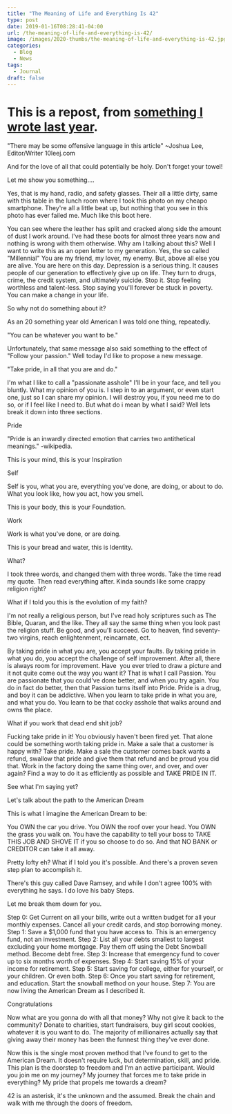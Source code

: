 ```yaml
---
title: "The Meaning of Life and Everything Is 42"
type: post
date: 2019-01-16T08:28:41-04:00
url: /the-meaning-of-life-and-everything-is-42/
image: /images/2020-thumbs/the-meaning-of-life-and-everything-is-42.jpg
categories:
  - Blog
  - News
tags:
  - Journal
draft: false
---
```

# This is a repost, from [something I wrote last year](https://10leej.wordpress.com/2019/01/16/the-meaning-of-life-and-everything-is-42/). 

"There may be some offensive language in this article" ~Joshua Lee, Editor/Writer 10leej.com

And for the love of all that could potentially be holy. Don't forget your towel!

Let me show you something....

Yes, that is my hand, radio, and safety glasses. Their all a little dirty, same with this table in the lunch room where I took this photo on my cheapo smartphone. They're all a little beat up, but nothing that you see in this photo has ever failed me. Much like this boot here.

You can see where the leather has split and cracked along side the amount of dust I work around. I've had these boots for almost three years now and nothing is wrong with them otherwise. Why am I talking about this?
Well I want to write this as an open letter to my generation. Yes, the so called "Millennial"
You are my friend, my lover, my enemy. But, above all else you are alive. You are here on this day.
Depression is a serious thing. It causes people of our generation to effectively give up on life. They turn to drugs, crime, the credit system, and ultimately suicide.
Stop it. Stop feeling worthless and talent-less. Stop saying you'll forever be stuck in poverty. You can make a change in your life.

So why not do something about it?

As an 20 something year old American I was told one thing, repeatedly.

"You can be whatever you want to be."

Unfortunately, that same message also said something to the effect of "Follow your passion."
Well today I'd like to propose a new message.

"Take pride, in all that you are and do."

I'm what I like to call a "passionate asshole" I'll be in your face, and tell you bluntly. What my opinion of you is. I step in to an argument, or even start one, just so I can share my opinion. I will destroy you, if you need me to do so, or if I feel like I need to.
But what do i mean by what I said? Well lets break it down into three sections.

Pride

"Pride is an inwardly directed emotion that carries two antithetical meanings." -wikipedia.

This is your mind, this is your Inspiration

Self

Self is you, what you are, everything you've done, are doing, or about to do. What you look like, how you act, how you smell.

This is your body, this is your Foundation.

Work

Work is what you've done, or are doing.

This is your bread and water, this is Identity.

What?

I took three words, and changed them with three words. Take the time read my quote. Then read everything after.
Kinda sounds like some crappy religion right?

What if I told you this is the evolution of my faith?

I'm not really a religious person, but I've read holy scriptures such as The Bible, Quaran, and the like. They all say the same thing when you look past the religion stuff.
Be good, and you'll succeed. Go to heaven, find seventy-two virgins, reach enlightenment, reincarnate, ect.

By taking pride in what you are, you accept your faults. By taking pride in what you do, you accept the challenge of self improvement. After all, there is always room for improvement.
Have  you ever tried to draw a picture and it not quite come out the way you want it? That is what I call Passion.
You are passionate that you could've done better, and when you try again. You do in fact do better, then that Passion turns itself into Pride.
Pride is a drug, and boy it can be addictive. When you learn to take pride in what you are, and what you do. You learn to be that cocky asshole that walks around and owns the place.

What if you work that dead end shit job?

Fucking take pride in it! You obviously haven't been fired yet. That alone could be something worth taking pride in.
Make a sale that a customer is happy with? Take pride.
Make a sale the customer comes back wants a refund, swallow that pride and give them that refund and be proud you did that.
Work in the factory doing the same thing over, and over, and over again? Find a way to do it as efficiently as possible and TAKE PRIDE IN IT.

See what I'm saying yet?

Let's talk about the path to the American Dream

This is what I imagine the American Dream to be:

You OWN the car you drive.
You OWN the roof over your head.
You OWN the grass you walk on.
You have the capability to tell your boss to TAKE THIS JOB AND SHOVE IT if you so choose to do so.
And that NO BANK or CREDITOR can take it all away.

Pretty lofty eh? What if I told you it's possible. And there's a proven seven step plan to accomplish it.

There's this guy called Dave Ramsey, and while I don't agree 100% with everything he says. I do love his baby Steps.


Let me break them down for you.

Step 0: Get Current on all your bills, write out a written budget for all your monthly expenses. Cancel all your credit cards, and stop borrowing money.
Step 1: Save a $1,000 fund that you have access to. This is an emergency fund, not an investment.
Step 2: List all your debts smallest to largest excluding your home mortgage. Pay them off using the Debt Snowball method. Become debt free.
Step 3: Increase that emergency fund to cover up to six months worth of expenses.
Step 4: Start saving 15% of your income for retirement.
Step 5: Start saving for college, either for yourself, or your children. Or even both.
Step 6: Once you start saving for retirement, and education. Start the snowball method on your house.
Step 7: You are now living the American Dream as I described it.

Congratulations

Now what are you gonna do with all that money? Why not give it back to the community? Donate to charities, start fundraisers, buy girl scout cookies, whatever it is you want to do.
The majority of millionaires actually say that giving away their money has been the funnest thing they've ever done.

Now this is the single most proven method that I've found to get to the American Dream. It doesn't require luck, but determination, skill, and pride.
This plan is the doorstep to freedom and I'm an active participant. Would you join me on my journey?
My journey that forces me to take pride in everything? My pride that propels me towards a dream?

42 is an asterisk, it's the unknown and the assumed. Break the chain and walk with me through the doors of freedom.